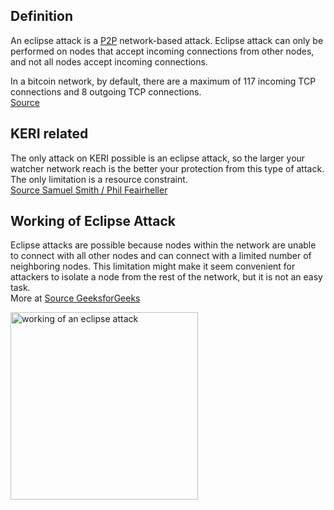 ## Definition
An eclipse attack is a [P2P](peer-to-peer) network-based attack. Eclipse attack can only be performed on nodes that accept incoming connections from other nodes, and not all nodes accept incoming connections.

In a bitcoin network, by default, there are a maximum of 117 incoming TCP connections and 8 outgoing TCP connections.  
[Source](https://www.geeksforgeeks.org/what-is-an-eclipse-attack/)

## KERI related
The only attack on KERI possible is an eclipse attack, so the larger your watcher network reach is the better your protection from this type of attack. The only limitation is a resource constraint.  
[Source Samuel Smith / Phil Feairheller](https://hackmd.io/-soUScAqQEaSw5MJ71899w?view#2022-09-06)

## Working of Eclipse Attack
Eclipse attacks are possible because nodes within the network are unable to connect with all other nodes and can connect with a limited number of neighboring nodes. This limitation might make it seem convenient for attackers to isolate a node from the rest of the network, but it is not an easy task.   
More at [Source GeeksforGeeks](https://www.geeksforgeeks.org/what-is-an-eclipse-attack/)

<img src="https://hackmd.io/_uploads/B1uNi0Egi.png" alt="working of an eclipse attack" width="300" />

